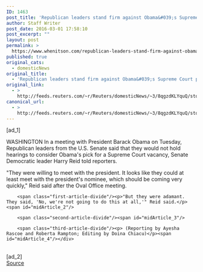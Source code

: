 ```yaml
---
ID: 1463
post_title: 'Republican leaders stand firm against Obama&#039;s Supreme Court pick: Reid'
author: Staff Writer
post_date: 2016-03-01 17:58:10
post_excerpt: ""
layout: post
permalink: >
  https://www.whenitson.com/republican-leaders-stand-firm-against-obamas-supreme-court-pick-reid/
published: true
original_cats:
  - domesticNews
original_title:
  - 'Republican leaders stand firm against Obama&#039;s Supreme Court pick: Reid'
original_link:
  - >
    http://feeds.reuters.com/~r/Reuters/domesticNews/~3/8qgzdKLYquQ/story01.htm
canonical_url:
  - >
    http://feeds.reuters.com/~r/Reuters/domesticNews/~3/8qgzdKLYquQ/story01.htm
---
```

 [ad_1]
<br><div id="articleText">
<span id="midArticle_start"/>

<span class="focusParagraph" readability="6"><p><span class="articleLocation">WASHINGTON</span> In a meeting with President Barack Obama on Tuesday, Republican leaders from the U.S. Senate said that they would not hold hearings to consider Obama's pick for a Supreme Court vacancy, Senate Democratic leader Harry Reid told reporters.</p></span><span id="midArticle_0"/><p>"They were willing to meet with the president. It looks like they could at least meet with the president's nominee, which should be coming very quickly," Reid said after the Oval Office meeting.</p><span id="midArticle_1"/>
        
        <span class="first-article-divide"/><p>"But they were adamant. They said, 'No, we're not going to do this at all,'" Reid said.</p><span id="midArticle_2"/>
        
        <span class="second-article-divide"/><span id="midArticle_3"/>
        
        <span class="third-article-divide"/><p> (Reporting by Ayesha Rascoe and Roberta Rampton; Editing by Doina Chiacu)</p><span id="midArticle_4"/></div>
<br>[ad_2]
<br><a href="http://feeds.reuters.com/~r/Reuters/domesticNews/~3/8qgzdKLYquQ/story01.htm">Source </a>